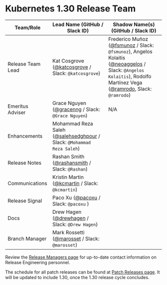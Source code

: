 # Kubernetes 1.30 Release Team

| **Team/Role** | **Lead Name** (**GitHub / Slack ID**) | **Shadow Name(s) (GitHub / Slack ID)** |
|----------|----------------------------------|----------------------------------------|
| Release Team Lead | Kat Cosgrove ([@katcosgrove](https://github.com/katcosgrove) / Slack: `@katcosgrove`) | Frederico Muñoz ([@fsmunoz](https://github.com/fsmunoz) / Slack: `@fsmunoz`), Angelos Kolaitis ([@neoaggelos](https://github.com/neoaggelos) / Slack: `@Angelos Kolaitis`), Rodolfo Martínez Vega ([@ramrodo](https://github.com/ramrodo), Slack: `@ramrodo`)
| Emeritus Adviser | Grace Nguyen ([@gracenng](https://github.com/gracenng) / Slack: `@Grace Nguyen`) | N/A |
| Enhancements | Mohammad Reza Saleh ([@salehsedghpour](https://github.com/salehsedghpour) / Slack: `@Mohammad Reza Saleh`) | 
| Release Notes | Rashan Smith ([@rashansmith](https://github.com/rashansmith) / Slack: `@Rashan`) | 
| Communications | Kristin Martin ([@kcmartin](https://github.com/kcmartin) / Slack: `@kcmartin`) | 
| Release Signal | Paco Xu ([@pacoxu](https://github.com/pacoxu) / Slack: `@pacoxu` ) | 
| Docs | Drew Hagen ([@drewhagen](https://github.com/drewhagen) / Slack: `@Drew Hagen`) | 
| Branch Manager | Mark Rossetti ([@marosset](https://github.com/marosset) / Slack: `@marosset`) |  |

Review the [Release Managers page](https://github.com/kubernetes/website/blob/main/content/en/releases/release-managers.md) for up-to-date contact information on Release Engineering personnel.

The schedule for all patch releases can be found at [Patch Releases page](https://github.com/kubernetes/website/blob/main/content/en/releases/patch-releases.md). It will be updated to include 1.30, once the 1.30 release cycle concludes.
